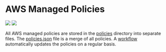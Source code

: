 # AWS Managed Policies

![](https://shields.io/date/1665990422.svg?label=last%20run)
![](https://shields.io/date/1665990422.svg?label=last%20updated)

All AWS managed policies are stored in the [policies](policies) directory into
separate files. The [policies.json](policies/policies.json) file is a merge of
all policies. A [workflow](.github/workflows/list-policies.yaml) automatically
updates the policies on a regular basis.
